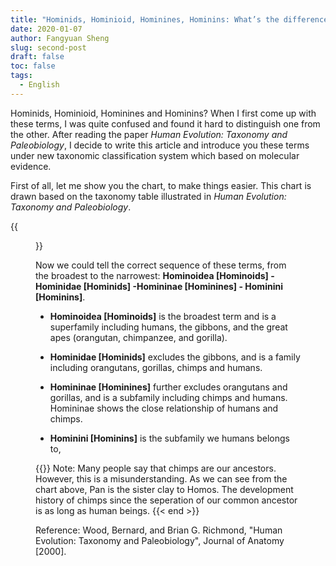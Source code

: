 ```yaml
---
title: "Hominids, Hominioid, Hominines, Hominins: What’s the difference?"
date: 2020-01-07
author: Fangyuan Sheng
slug: second-post
draft: false
toc: false
tags:
  - English
---
```

Hominids, Hominioid, Hominines and Hominins? When I first come up with these terms, I was quite confused and found it hard to distinguish one from the other. After reading the paper *Human Evolution: Taxonomy and Paleobiology*, I decide to write this article and introduce you these terms under new taxonomic classification system which based on molecular evidence.

First of all, let me show you the chart, to make things easier. This chart is drawn based on the taxonomy table illustrated in *Human Evolution: Taxonomy and Paleobiology*.


{{<figure src="https://hellenshengfy.github.io/Family tree.png" caption="A taxonmoy tree drawn by myself" class="fullwidth">}}


Now we could tell the correct sequence of these terms, from the broadest to the narrowest: **Hominoidea [Hominoids] - Hominidae [Hominids] -Homininae [Hominines] - Hominini [Hominins]**. 

- **Hominoidea [Hominoids]** is the broadest term and is a superfamily including humans, the gibbons, and the great apes (orangutan, chimpanzee, and gorilla).

- **Hominidae [Hominids]** excludes the gibbons, and is a family including orangutans, gorillas, chimps and humans.

- **Homininae [Hominines]** further excludes orangutans and gorillas, and is a subfamily including chimps and humans. Homininae shows the close relationship of humans and chimps.

- **Hominini [Hominins]** is the subfamily we humans belongs to,


{{<block class="important" >}}
Note: Many people say that chimps are our ancestors. However, this is a misunderstanding. As we can see from the chart above, Pan is the sister clay to Homos. The development history of chimps since the seperation of our common ancestor is as long as human beings.
{{< end >}}

Reference: Wood, Bernard, and Brian G. Richmond, "Human Evolution: Taxonomy and Paleobiology", Journal of Anatomy [2000].
